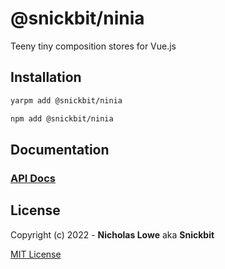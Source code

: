 # @snickbit/ninia

Teeny tiny composition stores for Vue.js

## Installation

```bash
yarpm add @snickbit/ninia
```

```bash
npm add @snickbit/ninia
```

## Documentation

### [API Docs](https://github.com/snickbit/ninia/blob/main/docs/README.md)

## License

Copyright (c) 2022 - **Nicholas Lowe** aka **Snickbit**

[MIT License](https://github.com/snickbit/ninia/blob/master/LICENSE)

